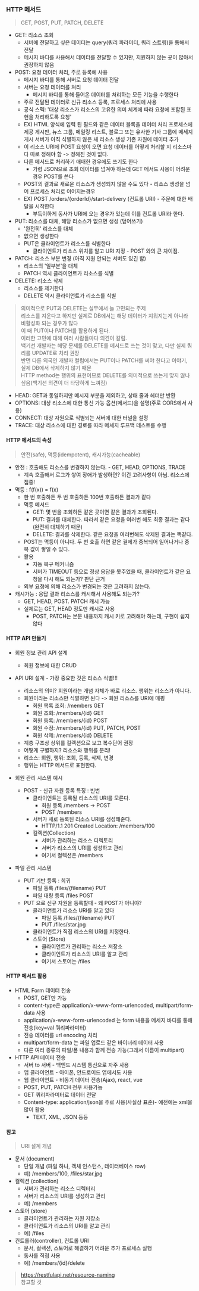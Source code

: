 ### HTTP 메서드
> GET, POST, PUT, PATCH, DELETE
* GET: 리소스 조회
  * 서버에 전달하고 싶은 데이터는 query(쿼리 파라미터, 쿼리 스트링)을 통해서 전달
  * 메시지 바디를 사용해서 데이터를 전달할 수 있지만, 지원하지 않는 곳이 많아서 권장하지 않음
* POST: 요청 데이터 처리, 주로 등록에 사용
  * 메시지 바디를 통해 서버로 요청 데이터 전달
  * 서버는 요청 데이터를 처리
    * 메시지 바디를 통해 들어온 데이터를 처리하는 모든 기능을 수행한다
  * 주로 전달된 데이터로 신규 리소스 등록, 프로세스 처리에 사용
  * 공식 스펙: '대상 리소스가 리소스의 고유한 의미 체계에 따라 요청에 포함된 표현을 처리하도록 요청'
  * EX) HTML 양식에 입력 된 필드와 같은 데이터 블록을 데이터 처리 프로세스에 제공
    게시판, 뉴스 그룹, 메일링 리스트, 블로그 또는 유사한 기사 그룹에 메세지 게시
    서버가 아직 식별하지 않은 새 리소스 생성
    기존 자원에 데이터 추가
  * 이 리소스 URI에 POST 요청이 오면 요청 데이터를 어떻게 처리할 지 리소스마다 따로 정해야 함
    -> 정해진 것이 없다.
  * 다른 메서드로 처리하기 애매한 경우에도 쓰기도 한다
    * 가령 JSON으로 조회 데이터를 넘겨야 하는데 GET 메서드 사용이 어려운 경우 POST를 쓴다
  * POST의 결과로 새로운 리소스가 생성되지 않을 수도 있다 - 리소스 생성을 넘어 프로세스 처리로 이어지는경우
  * EX) POST /orders/{orderId}/start-delivery (컨트롤 URI) - 주문에 대한 배달을 시작한다
    * 부득이하게 동사가 URI에 오는 경우가 있는데 이를 컨트롤 URI라 한다.
* PUT: 리소스를 대체, 해당 리소스가 없으면 생성 (덮어쓰기)
  * '완전히' 리소스를 대체
  * 없으면 생성한다
  * PUT은 클라이언트가 리소스를 식별한다
    * 클라이언트가 리소스 위치를 알고 URI 지정 - POST 와의 큰 차이점.
* PATCH: 리소스 부분 변경 (아직 지원 안되는 서버도 있긴 함)
  * 리소스의 '일부분'을 대체
  * PATCH 역시 클라이언트가 리소스를 식별
* DELETE: 리소스 삭제
  * 리소스를 제거한다
  * DELETE 역시 클라이언트가 리소스를 식별
> 의미적으로 PUT과 DELETE는 실무에서 늘 고민되는 주제   
> 리소스를 지운다고 하지만 실제로 DB에서는 해당 데이터가 지워지는게 아니라 비활성화 되는 경우가 많다   
> 이 때 PUT이나 PATCH를 활용하게 된다.   
> 이러한 고민에 대해 여러 사람들마다 의견이 갈림.   
> 백기선 개발자는 해당 문제를 DELETE를 메서드로 쓰는 것이 맞고, 다만 실제 쿼리를 UPDATE로 처리 권장   
> 반면 다른 외국인 개발자 컬럼에서는 PUT이나 PATCH를 써야 한다고 이야기, 실제 DB에서 삭제하지 않기 때문   
> HTTP method는 행위의 표현이므로 DELETE를 의미적으로 쓰는게 맞지 않나 싶음(백기선 의견이 더 타당하게 느껴짐)
* HEAD: GET과 동일하지만 메시지 부분을 제외하고, 상태 줄과 헤더만 반환
* OPTIONS: 대상 리소스에 대한 통신 가능 옵션(메서드)을 설명(주로 CORS에서 사용)
* CONNECT: 대상 자원으로 식별되는 서버에 대한 터널을 설정
* TRACE: 대상 리소스에 대한 경로를 따라 메세지 루프백 테스트를 수행

#### HTTP 메서드의 속성
> 안전(safe), 멱등(idempotent), 캐시가능(cacheable)
* 안전 : 호출해도 리소스를 변경하지 않는다. - GET, HEAD, OPTIONS, TRACE
  - 계속 호출해서 로그가 쌓여 장애가 발생하면? 이건 고려사항이 아님. 리소스에 집중!
* 멱등 : f(f(x)) = f(x)
  * 한 번 호출하든 두 번 호출하든 100번 호출하든 결과가 같다
  * 멱등 메서드
    * GET: 몇 번을 조회하든 같은 곳이면 같은 결과가 조회된다.
    * PUT: 결과를 대체한다. 따라서 같은 요청을 여러번 해도 최종 결과는 같다(완전히 대체하기 때문)
    * DELETE: 결과를 삭제한다. 같은 요청을 여러번해도 삭제된 결과는 똑같다.
  * POST는 멱등이 아니다. 두 번 호출 하면 같은 결제가 중복되어 일어나거나 중복 값이 쌓일 수 있다.
  * 활용
    * 자동 복구 메커니즘
    * 서버가 TIMEOUT 등으로 정상 응답을 못주었을 때, 클라이언트가 같은 요청을 다시 해도 되는가? 판단 근거
  * 외부 요청에 의해 리소스가 변경되는 것은 고려하지 않는다.
* 캐시가능 : 응답 결과 리소스를 캐시해서 사용해도 되는가?
  * GET, HEAD, POST. PATCH 캐시 가능
  * 실제로는 GET, HEAD 정도만 캐시로 사용
    * POST, PATCH는 본문 내용까지 캐시 키로 고려해야 하는데, 구현이 쉽지 않다
    
#### HTTP API 만들기
* 회원 정보 관리 API 설계
  * 회원 정보에 대한 CRUD
* API URI 설계 - 가장 중요한 것은 리소스 식별!!!
  * 리소스의 의미? 회원이라는 개념 자체가 바로 리소스. 행위는 리소스가 아니다.
  * 회원이라는 리소스만 식별하면 된다 -> 회원 리소스를 URI에 매핑
    * 회원 목록 조회: /members GET
    * 회원 조회: /members/{id} GET
    * 회원 등록: /members/{id} POST
    * 회원 수정: /members/{id} PUT, PATCH, POST
    * 회원 삭제: /members/{id} DELETE
  * 계층 구조상 상위를 컬렉션으로 보고 복수단어 권장
  * 어떻게 구별하지? 리소스와 행위를 분리!
  * 리소스: 회원, 행위: 조회, 등록, 삭제, 변경
  * 행위는 HTTP 메서드로 표현한다.

* 회원 관리 시스템 예시
  * POST - 신규 자원 등록 특징 : 빈번
    * 클라이언트는 등록될 리소스의 URI를 모른다.
      * 회원 등록 /members -> POST
      * POST /members
    * 서버가 새로 등록된 리소스 URI를 생성해준다.
      * HTTP/1.1 201 Created
        Location: /members/100
    * 컬렉션(Collection)
      * 서버가 관리하는 리소스 디렉토리
      * 서버가 리소스의 URI를 생성하고 관리
      * 여기서 컬렉션은 /members
* 파일 관리 시스템
  * PUT 기반 등록 : 희귀
    * 파일 등록 /files/{filename} PUT
    * 파일 대량 등록 /files POST
  * PUT 으로 신규 자원을 등록할때 - 왜 POST가 아니야?
    * 클라이언트가 리소스 URI를 알고 있다
      * 파일 등록 /files/{filename} PUT
      * PUT /files/star.jpg
    * 클라이언트가 직접 리소스의 URI를 지정한다.
    * 스토어 (Store)
      * 클라이언트가 관리하는 리소스 저장소
      * 클라이언트가 리소스의 URI를 알고 관리
      * 여기서 스토어는 /files

#### HTTP 메서드 활용
* HTML Form 데이터 전송
  * POST, GET만 가능
  * content-type은 application/x-www-form-urlencoded, multipart/form-data 사용
  * application/x-www-form-urlencoded 는 form 내용을 메세지 바디를 통해 전송(key=val 쿼리파라미터)
  * 전송 데이터를 url encoding 처리
  * multipart/form-data 는 파일 업로드 같은 바이너리 데이터 사용
  * 다른 여러 종류의 파일/폼 내용과 함께 전송 가능(그래서 이름이 multipart)
* HTTP API 데이터 전송
  * 서버 to 서버 - 백엔드 시스템 통신으로 자주 사용
  * 앱 클라이언트 - 아이폰, 안드로이드 앱에서도 사용
  * 웹 클라이언트 - 비동기 데이터 전송(Ajax), react, vue
  * POST, PUT, PATCH 전부 사용가능
  * GET 쿼리파라미터로 데이터 전달
  * Content-type: application/json을 주로 사용(사실상 표준)- 예전에는 xml을 많이 활용
    * TEXT, XML, JSON 등등

#### 참고
> URI 설계 개념
* 문서 (document)
  * 단일 개념 (파일 하나, 객체 인스턴스, 데이터베이스 row)
  * 예) /members/100, /files/star.jpg
* 컬렉션 (collection)
  * 서버가 관리하는 리소스 디렉터리
  * 서버가 리소스의 URI를 생성하고 관리
  * 예) /members
* 스토어 (store)
  * 클라이언트가 관리하는 자원 저장소
  * 클라이언트가 리소스의 URI를 알고 관리
  * 예) /files
* 컨트롤러(controller), 컨트롤 URI
  * 문서, 컬렉션, 스토어로 해결하기 어려운 추가 프로세스 실행
  * 동사를 직접 사용
  * 예) /members/{id}/delete

> https://restfulapi.net/resource-naming   
> 참고할 것 
